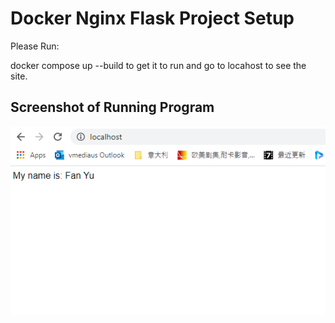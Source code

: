 # Docker Nginx Flask Project Setup

Please Run:

docker compose up --build to get it to run and go to locahost to see the site.

## Screenshot of Running Program

![Running Program](screenshots/running-program.png)